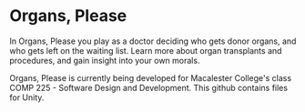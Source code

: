 # Organs, Please

In Organs, Please you play as a doctor deciding who gets donor organs, and who gets left on the waiting list. Learn more about organ transplants and procedures, and gain insight into your own morals. 

Organs, Please is currently being developed for Macalester College's class COMP 225 - Software Design and Development. This github contains files for Unity.
